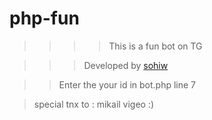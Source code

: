 # php-fun

>>>> This is a fun bot on TG 

>>> Developed by [sohiw](https://t.me/dexef)

>> Enter the your id in bot.php line 7


> special tnx to : mikail vigeo :)
